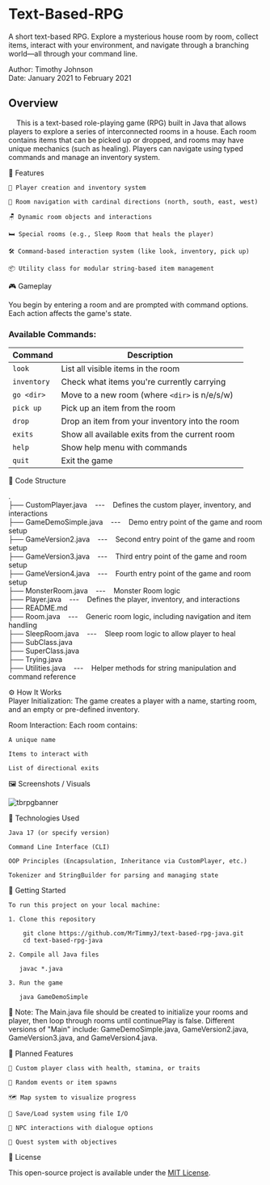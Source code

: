 # Text-Based-RPG
A short text-based RPG. Explore a mysterious house room by room, collect items, interact with your environment, and navigate through a branching world—all through your command line.

Author: Timothy Johnson <br>
Date: January 2021 to February 2021

## Overview

&nbsp;&nbsp;&nbsp;&nbsp;This is a text-based role-playing game (RPG) built in Java that allows players to explore a series of interconnected rooms in a house.
Each room contains items that can be picked up or dropped, and rooms may have unique mechanics (such as healing).
Players can navigate using typed commands and manage an inventory system.

🧩 Features

    🧍 Player creation and inventory system

    🧭 Room navigation with cardinal directions (north, south, east, west)

    🪑 Dynamic room objects and interactions

    🛏️ Special rooms (e.g., Sleep Room that heals the player)

    🛠️ Command-based interaction system (like look, inventory, pick up)

    📦 Utility class for modular string-based item management


🎮 Gameplay

You begin by entering a room and are prompted with command options. Each action affects the game's state.

### Available Commands:

| Command     | Description                                    |
| ----------- | ---------------------------------------------- |
| `look`      | List all visible items in the room             |
| `inventory` | Check what items you're currently carrying     |
| `go <dir>`  | Move to a new room (where `<dir>` is n/e/s/w)  |
| `pick up`   | Pick up an item from the room                  |
| `drop`      | Drop an item from your inventory into the room |
| `exits`     | Show all available exits from the current room |
| `help`      | Show help menu with commands                   |
| `quit`      | Exit the game                                  |

📁 Code Structure

. <br>
├── CustomPlayer.java &nbsp;&nbsp;&nbsp;---&nbsp;&nbsp;&nbsp; Defines the custom player, inventory, and interactions <br>
├── GameDemoSimple.java &nbsp;&nbsp;&nbsp;---&nbsp;&nbsp;&nbsp; Demo entry point of the game and room setup <br>
├── GameVersion2.java &nbsp;&nbsp;&nbsp;---&nbsp;&nbsp;&nbsp; Second entry point of the game and room setup <br>
├── GameVersion3.java &nbsp;&nbsp;&nbsp;---&nbsp;&nbsp;&nbsp; Third entry point of the game and room setup <br>
├── GameVersion4.java &nbsp;&nbsp;&nbsp;---&nbsp;&nbsp;&nbsp; Fourth entry point of the game and room setup <br>
├── MonsterRoom.java &nbsp;&nbsp;&nbsp;---&nbsp;&nbsp;&nbsp; Monster Room logic <br>
├── Player.java &nbsp;&nbsp;&nbsp;---&nbsp;&nbsp;&nbsp; Defines the player, inventory, and interactions <br>
├── README.md <br>
├── Room.java &nbsp;&nbsp;&nbsp;---&nbsp;&nbsp;&nbsp; Generic room logic, including navigation and item handling <br>
├── SleepRoom.java &nbsp;&nbsp;&nbsp;---&nbsp;&nbsp;&nbsp; Sleep room logic to allow player to heal <br>
├── SubClass.java <br>
├── SuperClass.java <br>
├── Trying.java <br>
├── Utilities.java &nbsp;&nbsp;&nbsp;---&nbsp;&nbsp;&nbsp; Helper methods for string manipulation and command reference <br>


⚙️ How It Works <br>
Player Initialization: The game creates a player with a name, starting room, and an empty or pre-defined inventory.

Room Interaction: Each room contains:

    A unique name

    Items to interact with

    List of directional exits


🖼️ Screenshots / Visuals

![tbrpgbanner](https://github.com/user-attachments/assets/ef1bbb4b-4881-48a2-8718-3f0f0645c5c5)

🧰 Technologies Used

    Java 17 (or specify version)

    Command Line Interface (CLI)

    OOP Principles (Encapsulation, Inheritance via CustomPlayer, etc.)

    Tokenizer and StringBuilder for parsing and managing state

🚀 Getting Started

    To run this project on your local machine:

    1. Clone this repository

        git clone https://github.com/MrTimmyJ/text-based-rpg-java.git
        cd text-based-rpg-java

    2. Compile all Java files

       javac *.java

    3. Run the game

       java GameDemoSimple


📝 Note: The Main.java file should be created to initialize your rooms and player, then loop through rooms until continuePlay is false.
Different versions of "Main" include: GameDemoSimple.java, GameVersion2.java, GameVersion3.java, and GameVersion4.java.

🌱 Planned Features

    🧠 Custom player class with health, stamina, or traits

    🎲 Random events or item spawns

    🗺️ Map system to visualize progress

    💾 Save/Load system using file I/O

    🧙 NPC interactions with dialogue options

    📜 Quest system with objectives

🪪 License

This open-source project is available under the [MIT License](https://opensource.org/license/mit).
